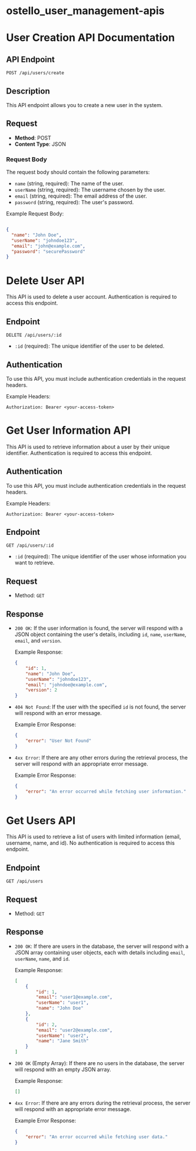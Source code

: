 # ostello_user_management-apis

# User Creation API Documentation

## API Endpoint

`POST /api/users/create`

## Description

This API endpoint allows you to create a new user in the system.

## Request

- **Method**: POST
- **Content Type**: JSON

### Request Body

The request body should contain the following parameters:

- `name` (string, required): The name of the user.
- `userName` (string, required): The username chosen by the user.
- `email` (string, required): The email address of the user.
- `password` (string, required): The user's password.

Example Request Body:

```json

{
  "name": "John Doe",
  "userName": "johndoe123",
  "email": "john@example.com",
  "password": "securePassword"
}

```

# Delete User API

This API is used to delete a user account. Authentication is required to access this endpoint.

## Endpoint

`DELETE /api/users/:id`

- `:id` (required): The unique identifier of the user to be deleted.

## Authentication

To use this API, you must include authentication credentials in the request headers.

Example Headers:
```http
Authorization: Bearer <your-access-token>
```

# Get User Information API

This API is used to retrieve information about a user by their unique identifier. Authentication is required to access this endpoint.

## Authentication

To use this API, you must include authentication credentials in the request headers.

Example Headers:
```http
Authorization: Bearer <your-access-token>
```

## Endpoint

`GET /api/users/:id`

- `:id` (required): The unique identifier of the user whose information you want to retrieve.

## Request

- Method: `GET`

## Response

- `200 OK`: If the user information is found, the server will respond with a JSON object containing the user's details, including `id`, `name`, `userName`, `email`, and `version`.

    Example Response:
    ```json
    {
        "id": 1,
        "name": "John Doe",
        "userName": "johndoe123",
        "email": "johndoe@example.com",
        "version": 2
    }
    ```

- `404 Not Found`: If the user with the specified `id` is not found, the server will respond with an error message.

    Example Error Response:
    ```json
    {
        "error": "User Not Found"
    }
    ```

- `4xx Error`: If there are any other errors during the retrieval process, the server will respond with an appropriate error message.

    Example Error Response:
    ```json
    {
        "error": "An error occurred while fetching user information."
    }
    ```


# Get Users API

This API is used to retrieve a list of users with limited information (email, username, name, and id). No authentication is required to access this endpoint.

## Endpoint

`GET /api/users`

## Request

- Method: `GET`

## Response

- `200 OK`: If there are users in the database, the server will respond with a JSON array containing user objects, each with details including `email`, `userName`, `name`, and `id`.

    Example Response:
    ```json
    [
        {
            "id": 1,
            "email": "user1@example.com",
            "userName": "user1",
            "name": "John Doe"
        },
        {
            "id": 2,
            "email": "user2@example.com",
            "userName": "user2",
            "name": "Jane Smith"
        }
    ]
    ```

- `200 OK` (Empty Array): If there are no users in the database, the server will respond with an empty JSON array.

    Example Response:
    ```json
    []
    ```

- `4xx Error`: If there are any errors during the retrieval process, the server will respond with an appropriate error message.

    Example Error Response:
    ```json
    {
        "error": "An error occurred while fetching user data."
    }
    ```